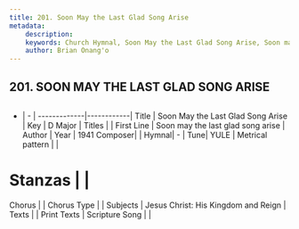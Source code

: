 ```yaml
---
title: 201. Soon May the Last Glad Song Arise
metadata:
    description: 
    keywords: Church Hymnal, Soon May the Last Glad Song Arise, Soon may the last glad song arise, 
    author: Brian Onang'o
---
```



## 201. SOON MAY THE LAST GLAD SONG ARISE

```txt

```

- |   -  |
-------------|------------|
Title | Soon May the Last Glad Song Arise |
Key | D Major |
Titles |  |
First Line | Soon may the last glad song arise |
Author | 
Year | 1941
Composer|  |
Hymnal|  - |
Tune| YULE |
Metrical pattern | |
# Stanzas |  |
Chorus |  |
Chorus Type |  |
Subjects | Jesus Christ: His Kingdom and Reign |
Texts |  |
Print Texts | 
Scripture Song |  |
  
